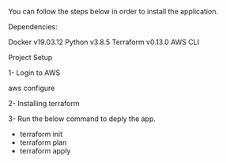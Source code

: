You can follow the steps below in order to install the application.


Dependencies:

Docker v19.03.12
Python v3.8.5
Terraform v0.13.0
AWS CLI



Project Setup

1- Login to AWS 

aws configure

2- Installing terraform

3- Run the below command to deply the app.
  - terraform init
  - terraform plan
  - terraform apply
  
